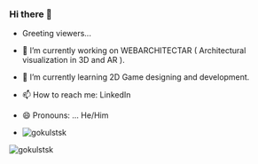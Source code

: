 ### Hi there 👋

<!--
**gokulstsk/gokulstsk** is a ✨ _special_ ✨ repository because its `README.md` (this file) appears on your GitHub profile.

Here are some ideas to get you started:
-->
- Greeting viewers...
- 🔭 I’m currently working on WEBARCHITECTAR ( Architectural visualization in 3D and AR ).
- 🌱 I’m currently learning 2D Game designing and development.
- 📫 How to reach me: LinkedIn
- 😄 Pronouns: ... He/Him

- <p align="left"> <img src="https://komarev.com/ghpvc/?username=gokulstsk&label=Profile%20views&color=0e75b6&style=flat" alt="gokulstsk" /> </p>


<p><img align="center" src="https://github-readme-streak-stats.herokuapp.com/?user=gokulstsk&" alt="gokulstsk" /></p>
